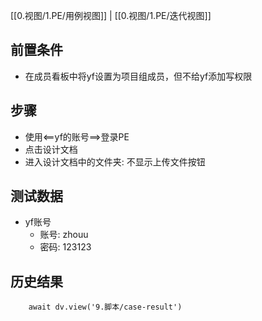[[0.视图/1.PE/用例视图]] | [[0.视图/1.PE/迭代视图]]

## 前置条件

- 在成员看板中将yf设置为项目组成员，但不给yf添加写权限

## 步骤

- 使用<==yf的账号==>登录PE
- 点击设计文档
- 进入设计文档中的文件夹: 不显示上传文件按钮

## 测试数据

- yf账号
	- 账号: zhouu
	- 密码: 123123

## 历史结果

```dataviewjs
    await dv.view('9.脚本/case-result')
```
